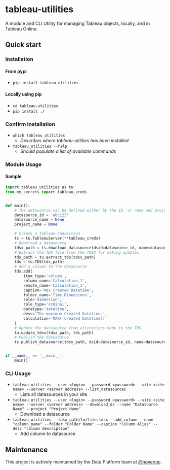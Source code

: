 # tableau-utilities

A module and CLI Utility for managing Tableau objects, locally, and in Tableau Online.

## Quick start

### Installation

#### From pypi

- `pip install tableau-utilities`

#### Locally using pip

- `cd tableau-utilities`
- `pip install ./`

### Confirm installation

- `which tableau_utilities`
  - _Describes where tableau-utilities has been installed_
- `tableau_utilities --help`
  - _Should populate a list of available commands_

### Module Usage

#### Sample

```python
import tableau_utilities as tu
from my_secrets import tableau_creds


def main():
    # The datasource can be defined either by the ID, or name and project
    datasource_id = 'abc123'
    datasource_name = None
    project_name = None

    # Create a Tableau Connection
    ts = tu.TableauServer(**tableau_creds)
    # Download a datasource
    tdsx_path = ts.download_datasource(dsid=datasource_id, name=datasource_name, project=project_name)
    # Extract the TDS file from the TDSX for making updates
    tds_path = tu.extract_tds(tdsx_path)
    tds = tu.TDS(tds_path)
    # Add a column to the datasource
    tds.add(
        item_type='column',
        column_name='Calculation_1',
        remote_name='Calculation_1',
        caption='Max Created Datetime',
        folder_name='Time Dimensions',
        role='dimension',
        role_type='ordinal',
        datatype='datetime',
        desc='The maximum Created Datetime.',
        calculation='MAX([Created Datetime])'
    )
    # Update the datasource from alterations made to the TDS
    tu.update_tdsx(tdsx_path, tds_path)
    # Publish the datasource
    ts.publish_datasource(tdsx_path, dsid=datasource_id, name=datasource_name, project=project_name)


if __name__ == '__main__':
    main()

```

### CLI Usage

- `tableau_utilities --user <login> --password <password> --site <site name> --server <server address> --list_datasources`
  - Lists all datasources in your site
- `tableau_utilities --user <login> --password <password> --site <site name> --server <server address> --download_ds --name "Datasource Name" --project "Project Name"`
  - Download a datasource
- `tableau_utilities --tdsx path/to/file.tdsx --add_column --name "column_name" --folder "Folder Name" --caption "Column Alias" --desc "column description"`
  - Add column to datasource

## Maintenance

This project is actively maintained by the Data Platform team at [@hoverinc][hover-github-link].

[hover-github-link]: https://github.com/hoverinc
